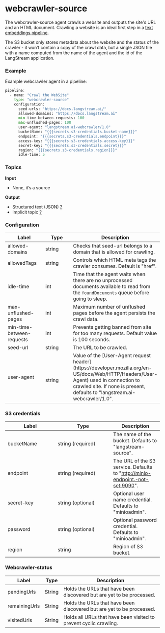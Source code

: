 # webcrawler-source

The webcrawler-source agent crawls a website and outputs the site's URL and an HTML document. Crawling a website is an ideal first step in a [text embeddings pipeline](https://github.com/LangStream/langstream/tree/main/examples/applications/webcrawler-source).

The S3 bucket only stores metadata about the website and the status of the crawler - it won’t contain a copy of the crawl data, but a single JSON file with a name computed from the name of the agent and the id of the LangStream application.

### Example

Example webcrawler agent in a pipeline:

```python
pipeline:
  - name: "Crawl the WebSite"
    type: "webcrawler-source"
    configuration:
      seed-urls: "https://docs.langstream.ai/"
      allowed-domains: "https://docs.langstream.ai"
      min-time-between-requests: 100
      max-unflushed-pages: 100
      user-agent: "langstream.ai-webcrawler/1.0"
      bucketName: "{{{secrets.s3-credentials.bucket-name}}}"
      endpoint: "{{{secrets.s3-credentials.endpoint}}}"
      access-key: "{{{secrets.s3-credentials.access-key}}}"
      secret-key: "{{{secrets.s3-credentials.secret}}}"
      region: "{{{secrets.s3-credentials.region}}}"
      idle-time: 5
```

### Topics

**Input**

* None, it’s a source

**Output**

* Structured text (JSON) [?](../agent-messaging.md)
* Implicit topic [?](../agent-messaging.md#implicit-input-and-output-topics)

### **Configuration**

<table><thead><tr><th width="145.33333333333331">Label</th><th width="164">Type</th><th>Description</th></tr></thead><tbody><tr><td>allowed-domains</td><td>string</td><td>Checks that seed-url belongs to a domain that is allowed for crawling.</td></tr><tr><td>allowedTags</td><td>string</td><td>Controls which HTML meta tags the crawler consumes. Default is "href".</td></tr><tr><td>idle-time</td><td>int</td><td>Time that the agent waits when there are no unprocessed documents available to read from the <code>foundDocuments</code> queue before going to sleep.</td></tr><tr><td>max-unflushed-pages</td><td>int</td><td>Maximum number of unflushed pages before the agent persists the crawl data.</td></tr><tr><td>min-time-between-requests</td><td>int</td><td>Prevents getting banned from site for too many requests. Default value is 100 seconds.</td></tr><tr><td>seed-url</td><td>string</td><td>The URL to be crawled.</td></tr><tr><td>user-agent</td><td><br>string</td><td>Value of the [User-Agent request header](https://developer.mozilla.org/en-US/docs/Web/HTTP/Headers/User-Agent) used in connection to crawled site. If none is present, defaults to "langstream.ai-webcrawler/1.0".</td></tr></tbody></table>

### S3 credentials

<table><thead><tr><th width="147.33333333333331">Label</th><th width="165">Type</th><th>Description</th></tr></thead><tbody><tr><td>bucketName</td><td>string (required)</td><td>The name of the bucket. Defaults to "langstream-source".</td></tr><tr><td>endpoint</td><td>string (required)</td><td>The URL of the S3 service.  Defaults to "<a href="http://minio-endpoint.-not-set:9090">http://minio-endpoint.-not-set:9090</a>".</td></tr><tr><td>secret-key</td><td>string (optional)</td><td>Optional user name credential. Defaults to "minioadmin".</td></tr><tr><td>password</td><td>string (optional)</td><td>Optional password credential. Defaults to "minioadmin".</td></tr><tr><td>region</td><td>string </td><td>Region of S3 bucket.</td></tr></tbody></table>

### Webcrawler-status

| Label         | Type   | Description                                                           |
| ------------- | ------ | --------------------------------------------------------------------- |
| pendingUrls   | String | Holds the URLs that have been discovered but are yet to be processed. |
| remainingUrls | String | Holds the URLs that have been discovered but are yet to be processed. |
| visitedUrls   | String | Holds all URLs that have been visited to prevent cyclic crawling.     |
